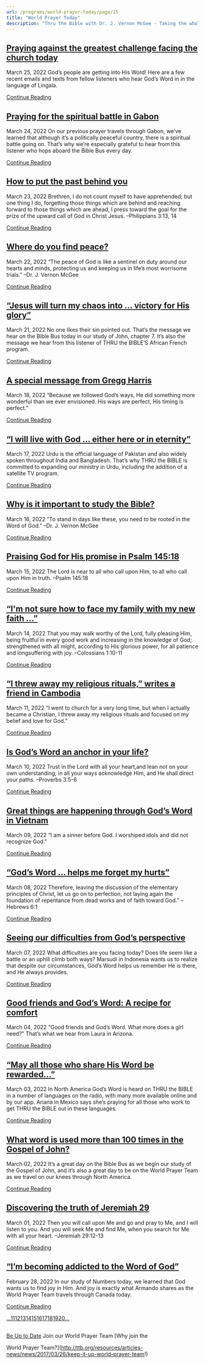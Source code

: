 ```yaml
---
url: /programs/world-prayer-today/page/15
title: "World Prayer Today"
description: "Thru the Bible with Dr. J. Vernon McGee - Taking the whole Word to the whole world"
---
```







## [Praying against the greatest challenge facing the church today](../world-prayer-today/2022/03/25/praying-against-the-greatest-challenge-facing-the-church-today)


March 25, 2022
God’s people are getting into His Word! Here are a few recent emails and texts from fellow listeners who hear God’s Word in in the language of Lingala.


[Continue Reading](../world-prayer-today/2022/03/25/praying-against-the-greatest-challenge-facing-the-church-today)




## [Praying for the spiritual battle in Gabon](../world-prayer-today/2022/03/24/praying-for-the-spiritual-battle-in-gabon)


March 24, 2022
On our previous prayer travels through Gabon, we’ve learned that although it’s a politically peaceful country, there is a spiritual battle going on. That’s why we’re especially grateful to hear from this listener who hops aboard the Bible Bus every day.


[Continue Reading](../world-prayer-today/2022/03/24/praying-for-the-spiritual-battle-in-gabon)




## [How to put the past behind you](../world-prayer-today/2022/03/23/how-to-put-the-past-behind-you)


March 23, 2022
Brethren, I do not count myself to have apprehended; but one thing I do, forgetting those things which are behind and reaching forward to those things which are ahead, I press toward the goal for the prize of the upward call of God in Christ Jesus. –Philippians 3:13, 14


[Continue Reading](../world-prayer-today/2022/03/23/how-to-put-the-past-behind-you)




## [Where do you find peace?](../world-prayer-today/2022/03/22/where-do-you-find-peace)


March 22, 2022
“The peace of God is like a sentinel on duty around our hearts and minds, protecting us and keeping us in life’s most worrisome trials.” –Dr. J. Vernon McGee


[Continue Reading](../world-prayer-today/2022/03/22/where-do-you-find-peace)




## [“Jesus will turn my chaos into … victory for His glory”](../world-prayer-today/2022/03/21/jesus-will-turn-my-chaos-into-victory-for-his-glory)


March 21, 2022
No one likes their sin pointed out. That’s the message we hear on the Bible Bus today in our study of John, chapter 7. It’s also the message we hear from this listener of THRU the BIBLE’S African French program.


[Continue Reading](../world-prayer-today/2022/03/21/jesus-will-turn-my-chaos-into-victory-for-his-glory)




## [A special message from Gregg Harris](../world-prayer-today/2022/03/18/a-special-message-from-gregg-harris)


March 18, 2022
“Because we followed God’s ways, He did something more wonderful than we ever envisioned. His ways are perfect, His timing is perfect.”


[Continue Reading](../world-prayer-today/2022/03/18/a-special-message-from-gregg-harris)




## [“I will live with God … either here or in eternity”](../world-prayer-today/2022/03/17/i-will-live-with-god-either-here-or-in-eternity)


March 17, 2022
Urdu is the official language of Pakistan and also widely spoken throughout India and Bangladesh. That’s why THRU the BIBLE is committed to expanding our ministry in Urdu, including the addition of a satellite TV program.


[Continue Reading](../world-prayer-today/2022/03/17/i-will-live-with-god-either-here-or-in-eternity)




## [Why is it important to study the Bible?](../world-prayer-today/2022/03/16/why-is-it-important-to-study-the-bible)


March 16, 2022
“To stand in days like these, you need to be rooted in the Word of God.” –Dr. J. Vernon McGee


[Continue Reading](../world-prayer-today/2022/03/16/why-is-it-important-to-study-the-bible)




## [Praising God for His promise in Psalm 145:18](../world-prayer-today/2022/03/15/praising-god-for-his-promise-in-psalm-145-18)


March 15, 2022
The Lord is near to all who call upon Him, to all who call upon Him in truth. –Psalm 145:18


[Continue Reading](../world-prayer-today/2022/03/15/praising-god-for-his-promise-in-psalm-145-18)




## [“I'm not sure how to face my family with my new faith …”](../world-prayer-today/2022/03/14/i'm-not-sure-how-to-face-my-family-with-my-new-faith)


March 14, 2022
That you may walk worthy of the Lord, fully pleasing Him, being fruitful in every good work and increasing in the knowledge of God; strengthened with all might, according to His glorious power, for all patience and longsuffering with joy. –Colossians 1:10-11


[Continue Reading](../world-prayer-today/2022/03/14/i'm-not-sure-how-to-face-my-family-with-my-new-faith)




## [“I threw away my religious rituals,” writes a friend in Cambodia](../world-prayer-today/2022/03/11/i-threw-away-my-religious-rituals-writes-a-friend-in-cambodia)


March 11, 2022
“I went to church for a very long time, but when I actually became a Christian, I threw away my religious rituals and focused on my belief and love for God.”


[Continue Reading](../world-prayer-today/2022/03/11/i-threw-away-my-religious-rituals-writes-a-friend-in-cambodia)




## [Is God’s Word an anchor in your life?](../world-prayer-today/2022/03/10/is-god-s-word-an-anchor-in-your-life)


March 10, 2022
Trust in the Lord with all your heart,and lean not on your own understanding; in all your ways acknowledge Him, and He shall direct your paths. –Proverbs 3:5-6


[Continue Reading](../world-prayer-today/2022/03/10/is-god-s-word-an-anchor-in-your-life)




## [Great things are happening through God’s Word in Vietnam](../world-prayer-today/2022/03/09/great-things-are-happening-through-god-s-word-in-vietnam)


March 09, 2022
“I am a sinner before God. I worshiped idols and did not recognize God."


[Continue Reading](../world-prayer-today/2022/03/09/great-things-are-happening-through-god-s-word-in-vietnam)




## [“God’s Word … helps me forget my hurts”](../world-prayer-today/2022/03/09/god-s-word-helps-me-forget-my-hurts)


March 08, 2022
Therefore, leaving the discussion of the elementary principles of Christ, let us go on to perfection, not laying again the foundation of repentance from dead works and of faith toward God.” –Hebrews 6:1


[Continue Reading](../world-prayer-today/2022/03/09/god-s-word-helps-me-forget-my-hurts)




## [Seeing our difficulties from God’s perspective](../world-prayer-today/2022/03/07/seeing-our-difficulties-from-god-s-perspective)


March 07, 2022
What difficulties are you facing today? Does life seem like a battle or an uphill climb both ways? Marsudi in Indonesia wants us to realize that despite our circumstances, God’s Word helps us remember He is there, and He always provides.


[Continue Reading](../world-prayer-today/2022/03/07/seeing-our-difficulties-from-god-s-perspective)




## [Good friends and God’s Word: A recipe for comfort](../world-prayer-today/2022/03/04/good-friends-and-god-s-word-a-recipe-for-comfort)


March 04, 2022
“Good friends and God’s Word. What more does a girl need?” That’s what we hear from Laura in Arizona.


[Continue Reading](../world-prayer-today/2022/03/04/good-friends-and-god-s-word-a-recipe-for-comfort)




## [“May all those who share His Word be rewarded…”](../world-prayer-today/2022/03/03/may-all-those-who-share-his-word-be-rewarded)


March 03, 2022
In North America God’s Word is heard on THRU the BIBLE in a number of languages on the radio, with many more available online and by our app. Ariana in Mexico says she’s praying for all those who work to get THRU the BIBLE out in these languages.


[Continue Reading](../world-prayer-today/2022/03/03/may-all-those-who-share-his-word-be-rewarded)




## [What word is used more than 100 times in the Gospel of John?](../world-prayer-today/2022/03/02/what-word-is-used-more-than-100-times-in-the-gospel-of-john)


March 02, 2022
It’s a great day on the Bible Bus as we begin our study of the Gospel of John, and it’s also a great day to be on the World Prayer Team as we travel on our knees through North America.


[Continue Reading](../world-prayer-today/2022/03/02/what-word-is-used-more-than-100-times-in-the-gospel-of-john)




## [Discovering the truth of Jeremiah 29](../world-prayer-today/2022/03/01/discovering-the-truth-of-jeremiah-29)


March 01, 2022
Then you will call upon Me and go and pray to Me, and I will listen to you. And you will seek Me and find Me, when you search for Me with all your heart. –Jeremiah 29:12-13


[Continue Reading](../world-prayer-today/2022/03/01/discovering-the-truth-of-jeremiah-29)




## [“I’m becoming addicted to the Word of God”](../world-prayer-today/2022/02/28/i-m-becoming-addicted-to-the-word-of-god)


February 28, 2022
In our study of Numbers today, we learned that God wants us to find joy in Him. And joy is exactly what Armando shares as the World Prayer Team travels through Canada today.


[Continue Reading](../world-prayer-today/2022/02/28/i-m-becoming-addicted-to-the-word-of-god)





[...](https://ttb.org/programs/world-prayer-today/page/10)[11](https://ttb.org/programs/world-prayer-today/page/11)[12](https://ttb.org/programs/world-prayer-today/page/12)[13](https://ttb.org/programs/world-prayer-today/page/13)[14](https://ttb.org/programs/world-prayer-today/page/14)[15](https://ttb.org/programs/world-prayer-today/page/15)[16](https://ttb.org/programs/world-prayer-today/page/16)[17](https://ttb.org/programs/world-prayer-today/page/17)[18](https://ttb.org/programs/world-prayer-today/page/18)[19](https://ttb.org/programs/world-prayer-today/page/19)[20](https://ttb.org/programs/world-prayer-today/page/20)[...](https://ttb.org/programs/world-prayer-today/page/21)





## 




[Be Up to Date](http://feeds.feedburner.com/WorldPrayerToday "World Prayer Today RSS Feed")
Join our World Prayer Team
[Why join the  

World Prayer Team?](http://ttb.org/resources/articles-news/news/2017/03/26/keep-it-up-world-prayer-team!)




